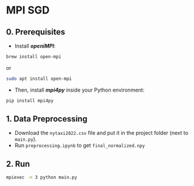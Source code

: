 # MPI SGD

## 0. Prerequisites

- Install **_openiMPI_**:

```bash
brew install open-mpi
```

or

```bash
sudo apt install open-mpi
```

- Then, install **_mpi4py_** inside your Python environment:

```bash
pip install mpi4py
```

## 1. Data Preprocessing

- Download the `nytaxi2022.csv` file and put it in the project folder (next to `main.py`).
- Run `preprocessing.ipynb` to get `final_normalized.npy`

## 2. Run

```bash
mpiexec -n 3 python main.py
```
